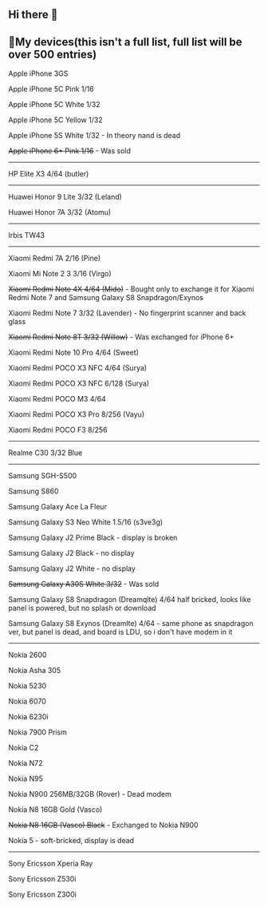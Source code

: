 ## Hi there 👋

## 📱My devices(this isn't a full list, full list will be over 500 entries)

Apple iPhone 3GS

Apple iPhone 5C Pink 1/16

Apple iPhone 5C White 1/32

Apple iPhone 5C Yellow 1/32

Apple iPhone 5S White 1/32 - In theory nand is dead

~~Apple iPhone 6+ Pink 1/16~~ - Was sold

---

HP Elite X3 4/64 (butler)

---

Huawei Honor 9 Lite 3/32 (Leland)

Huawei Honor 7A 3/32 (Atomu)

---

Irbis TW43

---

Xiaomi Redmi 7A 2/16 (Pine) 

Xiaomi Mi Note 2 3 3/16 (Virgo) 

~~Xiaomi Redmi Note 4X 4/64 (Mido)~~ - Bought only to exchange it for Xiaomi Redmi Note 7 and Samsung Galaxy S8 Snapdragon/Exynos

Xiaomi Redmi Note 7 3/32 (Lavender) - No fingerprint scanner and back glass

~~Xiaomi Redmi Note 8T 3/32 (Willow)~~ - Was exchanged for iPhone 6+

Xiaomi Redmi Note 10 Pro 4/64 (Sweet)

Xiaomi Redmi POCO X3 NFC 4/64 (Surya)

Xiaomi Redmi POCO X3 NFC 6/128 (Surya)

Xiaomi Redmi POCO M3 4/64

Xiaomi Redmi POCO X3 Pro 8/256 (Vayu)

Xiaomi Redmi POCO F3 8/256

---

Realme C30 3/32 Blue

---

Samsung SGH-S500

Samsung S860

Samsung Galaxy Ace La Fleur

Samsung Galaxy S3 Neo White 1.5/16 (s3ve3g)

Samsung Galaxy J2 Prime Black - display is broken

Samsung Galaxy J2 Black - no display

Samsung Galaxy J2 White - no display

~~Samsung Galaxy A30S White 3/32~~ - Was sold

Samsung Galaxy S8 Snapdragon (Dreamqlte) 4/64 half bricked, looks like panel is powered, but no splash or download

Samsung Galaxy S8 Exynos (Dreamlte) 4/64 - same phone as snapdragon ver, but panel is dead, and board is LDU, so i don't have modem in it

---

Nokia 2600

Nokia Asha 305

Nokia 5230

Nokia 6070

Nokia 6230i

Nokia 7900 Prism

Nokia C2

Nokia N72

Nokia N95

Nokia N900 256MB/32GB (Rover) - Dead modem

Nokia N8 16GB Gold (Vasco)

~~Nokia N8 16GB (Vasco) Black~~ - Exchanged to Nokia N900

Nokia 5 - soft-bricked, display is dead

---

Sony Ericsson Xperia Ray

Sony Ericsson Z530i

Sony Ericsson Z300i

